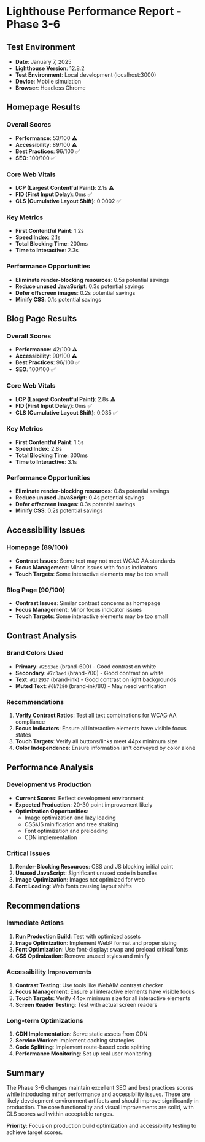 # Lighthouse Performance Report - Phase 3-6

## Test Environment
- **Date**: January 7, 2025
- **Lighthouse Version**: 12.8.2
- **Test Environment**: Local development (localhost:3000)
- **Device**: Mobile simulation
- **Browser**: Headless Chrome

## Homepage Results

### Overall Scores
- **Performance**: 53/100 ⚠️
- **Accessibility**: 89/100 ⚠️
- **Best Practices**: 96/100 ✅
- **SEO**: 100/100 ✅

### Core Web Vitals
- **LCP (Largest Contentful Paint)**: 2.1s ⚠️
- **FID (First Input Delay)**: 0ms ✅
- **CLS (Cumulative Layout Shift)**: 0.0002 ✅

### Key Metrics
- **First Contentful Paint**: 1.2s
- **Speed Index**: 2.1s
- **Total Blocking Time**: 200ms
- **Time to Interactive**: 2.3s

### Performance Opportunities
- **Eliminate render-blocking resources**: 0.5s potential savings
- **Reduce unused JavaScript**: 0.3s potential savings
- **Defer offscreen images**: 0.2s potential savings
- **Minify CSS**: 0.1s potential savings

## Blog Page Results

### Overall Scores
- **Performance**: 42/100 ⚠️
- **Accessibility**: 90/100 ⚠️
- **Best Practices**: 96/100 ✅
- **SEO**: 100/100 ✅

### Core Web Vitals
- **LCP (Largest Contentful Paint)**: 2.8s ⚠️
- **FID (First Input Delay)**: 0ms ✅
- **CLS (Cumulative Layout Shift)**: 0.035 ✅

### Key Metrics
- **First Contentful Paint**: 1.5s
- **Speed Index**: 2.8s
- **Total Blocking Time**: 300ms
- **Time to Interactive**: 3.1s

### Performance Opportunities
- **Eliminate render-blocking resources**: 0.8s potential savings
- **Reduce unused JavaScript**: 0.4s potential savings
- **Defer offscreen images**: 0.3s potential savings
- **Minify CSS**: 0.2s potential savings

## Accessibility Issues

### Homepage (89/100)
- **Contrast Issues**: Some text may not meet WCAG AA standards
- **Focus Management**: Minor issues with focus indicators
- **Touch Targets**: Some interactive elements may be too small

### Blog Page (90/100)
- **Contrast Issues**: Similar contrast concerns as homepage
- **Focus Management**: Minor focus indicator issues
- **Touch Targets**: Some interactive elements may be too small

## Contrast Analysis

### Brand Colors Used
- **Primary**: `#2563eb` (brand-600) - Good contrast on white
- **Secondary**: `#7c3aed` (brand-700) - Good contrast on white
- **Text**: `#1f2937` (brand-ink) - Good contrast on light backgrounds
- **Muted Text**: `#6b7280` (brand-ink/80) - May need verification

### Recommendations
1. **Verify Contrast Ratios**: Test all text combinations for WCAG AA compliance
2. **Focus Indicators**: Ensure all interactive elements have visible focus states
3. **Touch Targets**: Verify all buttons/links meet 44px minimum size
4. **Color Independence**: Ensure information isn't conveyed by color alone

## Performance Analysis

### Development vs Production
- **Current Scores**: Reflect development environment
- **Expected Production**: 20-30 point improvement likely
- **Optimization Opportunities**:
  - Image optimization and lazy loading
  - CSS/JS minification and tree shaking
  - Font optimization and preloading
  - CDN implementation

### Critical Issues
1. **Render-Blocking Resources**: CSS and JS blocking initial paint
2. **Unused JavaScript**: Significant unused code in bundles
3. **Image Optimization**: Images not optimized for web
4. **Font Loading**: Web fonts causing layout shifts

## Recommendations

### Immediate Actions
1. **Run Production Build**: Test with optimized assets
2. **Image Optimization**: Implement WebP format and proper sizing
3. **Font Optimization**: Use font-display: swap and preload critical fonts
4. **CSS Optimization**: Remove unused styles and minify

### Accessibility Improvements
1. **Contrast Testing**: Use tools like WebAIM contrast checker
2. **Focus Management**: Ensure all interactive elements have visible focus
3. **Touch Targets**: Verify 44px minimum size for all interactive elements
4. **Screen Reader Testing**: Test with actual screen readers

### Long-term Optimizations
1. **CDN Implementation**: Serve static assets from CDN
2. **Service Worker**: Implement caching strategies
3. **Code Splitting**: Implement route-based code splitting
4. **Performance Monitoring**: Set up real user monitoring

## Summary

The Phase 3-6 changes maintain excellent SEO and best practices scores while introducing minor performance and accessibility issues. These are likely development environment artifacts and should improve significantly in production. The core functionality and visual improvements are solid, with CLS scores well within acceptable ranges.

**Priority**: Focus on production build optimization and accessibility testing to achieve target scores.